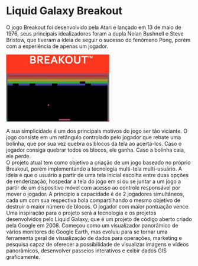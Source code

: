 # Liquid Galaxy Breakout 

O jogo Breakout foi desenvolvido pela Atari e lançado em 13 de maio de 1976, seus principais idealizadores foram a dupla Nolan Bushnell e Steve Bristow, que tiveram a ideia de seguir o sucesso do fenômeno Pong, porém com a experiência de apenas um jogador.  


![breakoutClassico](https://github.com/PPSasso/PAVI/blob/main/breakout_classico.jpg)

A sua simplicidade é um dos principais motivos do jogo ser tão viciante. O jogo consiste em um retângulo controlado pelo jogador que rebate uma bolinha, que por sua vez quebra os blocos da tela ao acertá-los. Caso o jogador consiga quebrar todos os blocos, ele ganha. Caso a bolinha caia, ele perde.  
O projeto atual tem como objetivo a criação de um jogo baseado no próprio Breakout, porém implementando a tecnologia multi-tela multi-usuário. A ideia é que o usuário a partir de uma tela inicial escolha entre duas opções de renderização, hospedar a tela do jogo em si ou se juntar a um jogo a partir de um dispositivo móvel com acesso ao controle responsável por mover o jogador. 
A princípio a capacidade é de 2 jogadores simultâneos, cada um com sua respectiva bola compartilhando o mesmo objetivo de destruir o maior número de blocos. O jogador com maior pontuação vence. 
Uma inspiração para o projeto será a tecnologia e os projetos desenvolvidos pelo Liquid Galaxy, que é um projeto de código aberto criado pela Google em 2008. Começou como um visualizador panorâmico de vários monitores do Google Earth, mas evoluiu para se tornar uma ferramenta geral de visualização de dados para operações, marketing e pesquisa capaz de oferecer a possibilidade de visualizar imagens e vídeos panorâmicos, desenvolver passeios interativos e exibir dados GIS graficamente. 

